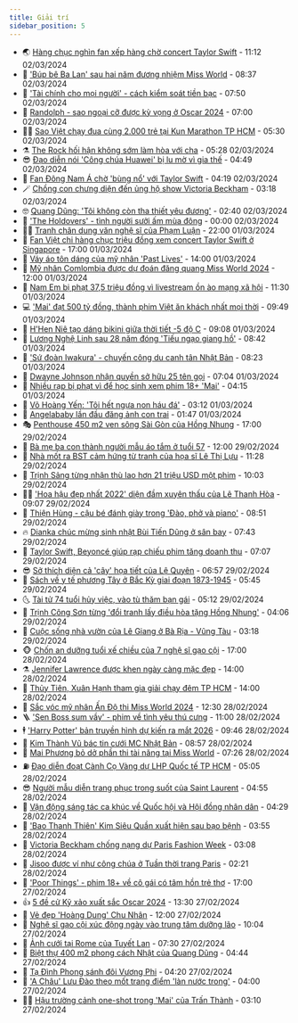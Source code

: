 ```yaml
---
title: Giải trí
sidebar_position: 5
---
```


<!-- vnexpress-giai-tri:START -->
- 🌏 [Hàng chục nghìn fan xếp hàng chờ concert Taylor Swift](https://vnexpress.net/hang-chuc-nghin-fan-xep-hang-cho-concert-taylor-swift-4717645.html) - 11:12 02/03/2024
- 💫 [&#39;Búp bê Ba Lan&#39; sau hai năm đương nhiệm Miss World](https://vnexpress.net/bup-be-ba-lan-sau-hai-nam-duong-nhiem-miss-world-4715850.html) - 08:37 02/03/2024
- 🌮 [&#39;Tài chính cho mọi người&#39; - cách kiểm soát tiền bạc](https://vnexpress.net/tai-chinh-cho-moi-nguoi-cach-kiem-soat-tien-bac-4714527.html) - 07:50 02/03/2024
- 🧠 [Randolph - sao ngoại cỡ được kỳ vọng ở Oscar 2024](https://vnexpress.net/randolph-sao-ngoai-co-duoc-ky-vong-o-oscar-2024-4717027.html) - 07:00 02/03/2024
- 👨‍🏫 [Sao Việt chạy đua cùng 2.000 trẻ tại Kun Marathon TP HCM](https://vnexpress.net/sao-viet-chay-dua-cung-2-000-tre-tai-kun-marathon-tp-hcm-4717472.html) - 05:30 02/03/2024
- ⚗️ [The Rock hối hận không sớm làm hòa với cha](https://vnexpress.net/the-rock-hoi-han-khong-som-lam-hoa-voi-cha-4717527.html) - 05:28 02/03/2024
- 😎 [Đạo diễn nói &#39;Công chúa Huawei&#39; bị lu mờ vì gia thế](https://vnexpress.net/dao-dien-noi-cong-chua-huawei-bi-lu-mo-vi-gia-the-4717485.html) - 04:49 02/03/2024
- 🫣 [Fan Đông Nam Á chờ &#39;bùng nổ&#39; với Taylor Swift](https://vnexpress.net/fan-dong-nam-a-cho-bung-no-voi-taylor-swift-4716797.html) - 04:19 02/03/2024
- 🪄 [Chồng con chưng diện đến ủng hộ show Victoria Beckham](https://vnexpress.net/chong-con-chung-dien-den-ung-ho-show-victoria-beckham-4717498.html) - 03:18 02/03/2024
- 🤓 [Quang Dũng: &#39;Tôi không còn tha thiết yêu đương&#39;](https://vnexpress.net/quang-dung-toi-khong-con-tha-thiet-yeu-duong-4716773.html) - 02:40 02/03/2024
- 🫶 [&#39;The Holdovers&#39; - tình người sưởi ấm mùa đông](https://vnexpress.net/giai-tri/phim/thu-vien-phim/the-holdovers-684) - 00:00 02/03/2024
- 🧑‍🏫 [Tranh chân dung văn nghệ sĩ của Phạm Luận](https://vnexpress.net/tranh-chan-dung-van-nghe-si-cua-pham-luan-4717174.html) - 22:00 01/03/2024
- 🦄 [Fan Việt chi hàng chục triệu đồng xem concert Taylor Swift ở Singapore](https://vnexpress.net/fan-viet-chi-hang-chuc-trieu-dong-xem-concert-taylor-swift-o-singapore-4716707.html) - 17:00 01/03/2024
- 💫 [Váy áo tôn dáng của mỹ nhân &#39;Past Lives&#39;](https://vnexpress.net/vay-ao-ton-dang-cua-my-nhan-past-lives-4715547.html) - 14:00 01/03/2024
- 🎊 [Mỹ nhân Comlombia được dự đoán đăng quang Miss World 2024](https://vnexpress.net/my-nhan-comlombia-duoc-du-doan-dang-quang-miss-world-2024-4713780.html) - 12:00 01/03/2024
- 👹 [Nam Em bị phạt 37,5 triệu đồng vì livestream ồn ào mạng xã hội](https://vnexpress.net/nam-em-bi-phat-37-5-trieu-dong-vi-livestream-on-ao-mang-xa-hoi-4717352.html) - 11:30 01/03/2024
- 💻 [&#39;Mai&#39; đạt 500 tỷ đồng, thành phim Việt ăn khách nhất mọi thời](https://vnexpress.net/mai-dat-500-ty-dong-thanh-phim-viet-an-khach-nhat-moi-thoi-4715021.html) - 09:49 01/03/2024
- 🤡 [H&#39;Hen Niê tạo dáng bikini giữa thời tiết -5 độ C](https://vnexpress.net/h-hen-nie-tao-dang-bikini-giua-thoi-tiet-5-do-c-4717171.html) - 09:08 01/03/2024
- 🥰 [Lương Nghệ Linh sau 28 năm đóng &#39;Tiếu ngạo giang hồ&#39;](https://vnexpress.net/luong-nghe-linh-sau-28-nam-dong-tieu-ngao-giang-ho-4717010.html) - 08:42 01/03/2024
- 🚀 [&#39;Sứ đoàn Iwakura&#39; - chuyến công du canh tân Nhật Bản](https://vnexpress.net/su-doan-iwakura-chuyen-cong-du-canh-tan-nhat-ban-4715672.html) - 08:23 01/03/2024
- 📝 [Dwayne Johnson nhận quyền sở hữu 25 tên gọi](https://vnexpress.net/dwayne-johnson-nhan-quyen-so-huu-25-ten-goi-4717016.html) - 07:04 01/03/2024
- 🐲 [Nhiều rạp bị phạt vì để học sinh xem phim 18+ &#39;Mai&#39;](https://vnexpress.net/nhieu-rap-bi-phat-vi-de-hoc-sinh-xem-phim-18-mai-4717035.html) - 04:15 01/03/2024
- 🎃 [Võ Hoàng Yến: &#39;Tôi hết ngựa non háu đá&#39;](https://vnexpress.net/vo-hoang-yen-toi-het-ngua-non-hau-da-4715382.html) - 03:12 01/03/2024
- 🤠 [Angelababy lần đầu đăng ảnh con trai](https://vnexpress.net/angelababy-lan-dau-dang-anh-con-trai-4716953.html) - 01:47 01/03/2024
- 🎭 [Penthouse 450 m2 ven sông Sài Gòn của Hồng Nhung](https://vnexpress.net/penthouse-450-m2-ven-song-sai-gon-cua-hong-nhung-4715998.html) - 17:00 29/02/2024
- 🧰 [Bà mẹ ba con thành người mẫu áo tắm ở tuổi 57](https://vnexpress.net/ba-me-ba-con-thanh-nguoi-mau-ao-tam-o-tuoi-57-4715734.html) - 12:00 29/02/2024
- 🦍 [Nhà mốt ra BST cảm hứng từ tranh của họa sĩ Lê Thị Lựu](https://vnexpress.net/nha-mot-ra-bst-cam-hung-tu-tranh-cua-hoa-si-le-thi-luu-4715800.html) - 11:28 29/02/2024
- 🌝 [Trịnh Sảng từng nhận thù lao hơn 21 triệu USD một phim](https://vnexpress.net/trinh-sang-tung-nhan-thu-lao-hon-21-trieu-usd-mot-phim-4716755.html) - 10:03 29/02/2024
- 🧑‍💻 [&#39;Hoa hậu đẹp nhất 2022&#39; diện đầm xuyên thấu của Lê Thanh Hòa](https://vnexpress.net/hoa-hau-dep-nhat-2022-dien-dam-xuyen-thau-cua-le-thanh-hoa-4716760.html) - 09:07 29/02/2024
- 🥸 [Thiện Hùng - cậu bé đánh giày trong &#39;Đào, phở và piano&#39;](https://vnexpress.net/thien-hung-cau-be-danh-giay-trong-dao-pho-va-piano-4715459.html) - 08:51 29/02/2024
- 🔥 [Dianka chúc mừng sinh nhật Bùi Tiến Dũng ở sân bay](https://vnexpress.net/dianka-chuc-mung-sinh-nhat-bui-tien-dung-o-san-bay-4716613.html) - 07:43 29/02/2024
- 🐎 [Taylor Swift, Beyoncé giúp rạp chiếu phim tăng doanh thu](https://vnexpress.net/taylor-swift-beyonce-giup-rap-chieu-phim-tang-doanh-thu-4716601.html) - 07:07 29/02/2024
- 😎 [Sở thích diện cả &#39;cây&#39; họa tiết của Lệ Quyên](https://vnexpress.net/so-thich-dien-ca-cay-hoa-tiet-cua-le-quyen-4716681.html) - 06:57 29/02/2024
- 🦄 [Sách về y tế phương Tây ở Bắc Kỳ giai đoạn 1873-1945](https://vnexpress.net/sach-ve-y-te-phuong-tay-o-bac-ky-giai-doan-1873-1945-4715707.html) - 05:45 29/02/2024
- 🌜 [Tài tử 74 tuổi hủy việc, vào tù thăm bạn gái](https://vnexpress.net/tai-tu-74-tuoi-huy-viec-vao-tu-tham-ban-gai-4716644.html) - 05:12 29/02/2024
- 🚦 [Trịnh Công Sơn từng &#39;đổi tranh lấy điều hòa tặng Hồng Nhung&#39;](https://vnexpress.net/trinh-cong-son-tung-doi-tranh-lay-dieu-hoa-tang-hong-nhung-4716542.html) - 04:06 29/02/2024
- 🧐 [Cuộc sống nhà vườn của Lê Giang ở Bà Rịa - Vũng Tàu](https://vnexpress.net/cuoc-song-nha-vuon-cua-le-giang-o-ba-ria-vung-tau-4716142.html) - 03:18 29/02/2024
- 🐵 [Chốn an dưỡng tuổi xế chiều của 7 nghệ sĩ gạo cội](https://vnexpress.net/chon-an-duong-tuoi-xe-chieu-cua-7-nghe-si-gao-coi-4716219.html) - 17:00 28/02/2024
- ⚗️ [Jennifer Lawrence được khen ngày càng mặc đẹp](https://vnexpress.net/jennifer-lawrence-duoc-khen-ngay-cang-mac-dep-4716406.html) - 14:00 28/02/2024
- 👺 [Thủy Tiên, Xuân Hạnh tham gia giải chạy đêm TP HCM](https://vnexpress.net/thuy-tien-xuan-hanh-tham-gia-giai-chay-dem-tp-hcm-4715551.html) - 14:00 28/02/2024
- 🌊 [Sắc vóc mỹ nhân Ấn Độ thi Miss World 2024](https://vnexpress.net/sac-voc-my-nhan-an-do-thi-miss-world-2024-4716196.html) - 12:30 28/02/2024
- 🪜 [&#39;Sen Boss sum vầy&#39; - phim về tình yêu thú cưng](https://vnexpress.net/giai-tri/phim/thu-vien-phim/sen-boss-sum-vay-683) - 11:00 28/02/2024
- 🕴 [&#39;Harry Potter&#39; bản truyền hình dự kiến ra mắt 2026](https://vnexpress.net/harry-potter-ban-truyen-hinh-du-kien-ra-mat-2026-4716353.html) - 09:46 28/02/2024
- 💃 [Kim Thành Vũ bác tin cưới MC Nhật Bản](https://vnexpress.net/kim-thanh-vu-bac-tin-cuoi-mc-nhat-ban-4716330.html) - 08:57 28/02/2024
- 🦄 [Mai Phương bỏ dở phần thi tài năng tại Miss World](https://vnexpress.net/mai-phuong-bo-do-phan-thi-tai-nang-tai-miss-world-4716285.html) - 07:26 28/02/2024
- ⛽️ [Đạo diễn đoạt Cành Cọ Vàng dự LHP Quốc tế TP HCM](https://vnexpress.net/dao-dien-doat-canh-co-vang-du-lhp-quoc-te-tp-hcm-4716238.html) - 05:05 28/02/2024
- 😎 [Người mẫu diễn trang phục trong suốt của Saint Laurent](https://vnexpress.net/nguoi-mau-dien-trang-phuc-trong-suot-cua-saint-laurent-4716247.html) - 04:55 28/02/2024
- 🌊 [Vận động sáng tác ca khúc về Quốc hội và Hội đồng nhân dân](https://vnexpress.net/van-dong-sang-tac-ca-khuc-ve-quoc-hoi-va-hoi-dong-nhan-dan-4716018.html) - 04:29 28/02/2024
- 🐲 [&#39;Bao Thanh Thiên&#39; Kim Siêu Quần xuất hiện sau bạo bệnh](https://vnexpress.net/bao-thanh-thien-kim-sieu-quan-xuat-hien-sau-bao-benh-4716204.html) - 03:55 28/02/2024
- 💂 [Victoria Beckham chống nạng dự Paris Fashion Week](https://vnexpress.net/victoria-beckham-chong-nang-du-paris-fashion-week-4716168.html) - 03:08 28/02/2024
- 🙉 [Jisoo được ví như công chúa ở Tuần thời trang Paris](https://vnexpress.net/jisoo-duoc-vi-nhu-cong-chua-o-tuan-thoi-trang-paris-4716116.html) - 02:21 28/02/2024
- 💪 [&#39;Poor Things&#39; - phim 18+ về cô gái có tâm hồn trẻ thơ](https://vnexpress.net/giai-tri/phim/thu-vien-phim/poor-things-682) - 17:00 27/02/2024
- 👍 [5 đề cử Kỹ xảo xuất sắc Oscar 2024](https://vnexpress.net/5-de-cu-ky-xao-xuat-sac-oscar-2024-4715875.html) - 13:30 27/02/2024
- 💪 [Vẻ đẹp &#39;Hoàng Dung&#39; Chu Nhân](https://vnexpress.net/ve-dep-hoang-dung-chu-nhan-4715509.html) - 12:00 27/02/2024
- 💄 [Nghệ sĩ gạo cội xúc động ngày vào trung tâm dưỡng lão](https://vnexpress.net/nghe-si-gao-coi-xuc-dong-ngay-vao-trung-tam-duong-lao-4715787.html) - 10:04 27/02/2024
- 🦩 [Ảnh cưới tại Rome của Tuyết Lan](https://vnexpress.net/anh-cuoi-tai-rome-cua-tuyet-lan-4715821.html) - 07:30 27/02/2024
- 🥸 [Biệt thự 400 m2 phong cách Nhật của Quang Dũng](https://vnexpress.net/biet-thu-400-m2-phong-cach-nhat-cua-quang-dung-4715472.html) - 04:44 27/02/2024
- 🧰 [Tạ Đình Phong sánh đôi Vương Phi](https://vnexpress.net/ta-dinh-phong-sanh-doi-vuong-phi-4715767.html) - 04:20 27/02/2024
- 💼 [&#39;A Châu&#39; Lưu Đào theo mốt trang điểm &#39;làn nước trong&#39;](https://vnexpress.net/a-chau-luu-dao-theo-mot-trang-diem-lan-nuoc-trong-4715664.html) - 04:00 27/02/2024
- 🧑‍💻 [Hậu trường cảnh one-shot trong &#39;Mai&#39; của Trấn Thành](https://vnexpress.net/hau-truong-canh-one-shot-trong-mai-cua-tran-thanh-4715488.html) - 03:10 27/02/2024<!-- vnexpress-giai-tri:END -->
